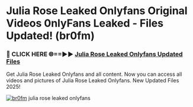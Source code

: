 # Julia Rose Leaked Onlyfans Original Videos 0nlyFans Leaked - Files Updated! (br0fm)

<h3>🔴 CLICK HERE 🌐==►► <a href="https://tinyurl.com/2jnfzry5" rel="nofollow">Julia Rose Leaked Onlyfans Updated Files</a></h3>

Get Julia Rose Leaked Onlyfans and all content. Now you can access all videos and pictures of Julia Rose Leaked Onlyfans. New Updated Files 2025!

[![br0fm](https://i.imgur.com/GyGTBgg.gif)](https://tinyurl.com/2jnfzry5)
julia rose leaked onlyfans